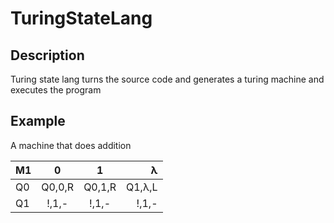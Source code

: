 # TuringStateLang

## Description

Turing state lang turns the source code and generates a turing machine and executes the program

## Example

A machine that does addition

| M1      | 0        | 1         | λ        |
| --------|:--------:|:---------:| --------:|
| Q0      | Q0,0,R   |  Q0,1,R   |  Q1,λ,L  | 
| Q1      |  !,1,-   |   !,1,-   |   !,1,-  |